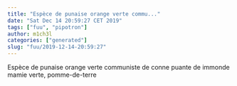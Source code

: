 ```yaml
---
title: "Espèce de punaise orange verte commu..."
date: "Sat Dec 14 20:59:27 CET 2019"
tags: ["fuu", "pipotron"]
author: m1ch3l
categories: ["generated"]
slug: "fuu/2019-12-14-20:59:27"
---
```


Espèce de punaise orange verte communiste de conne puante de immonde mamie verte, pomme-de-terre
